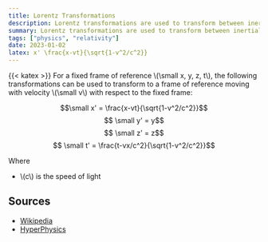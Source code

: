 ```yaml
---
title: Lorentz Transformations
description: Lorentz transformations are used to transform between inertial frames of reference.
summary: Lorentz transformations are used to transform between inertial frames of reference.
tags: ["physics", "relativity"]
date: 2023-01-02
latex: x' \frac{x-vt}{\sqrt{1-v^2/c^2}}
---
```


{{< katex >}}
For a fixed frame of reference \\(\small x, y, z, t\\), the following transformations can be used to transform to a frame of reference moving with velocity \\(\small v\\) with respect to the fixed frame:

$$\small x' = \frac{x-vt}{\sqrt{1-v^2/c^2}}$$
$$ \small y' = y$$
$$ \small z' = z$$
$$ \small t' = \frac{t-vx/c^2}{\sqrt{1-v^2/c^2}}$$

Where 
* \\(c\\) is the speed of light

## Sources
- [Wikipedia](https://en.wikipedia.org/wiki/Lorentz_transformation)
- [HyperPhysics](http://hyperphysics.phy-astr.gsu.edu/hbase/Relativ/ltrans.html)
